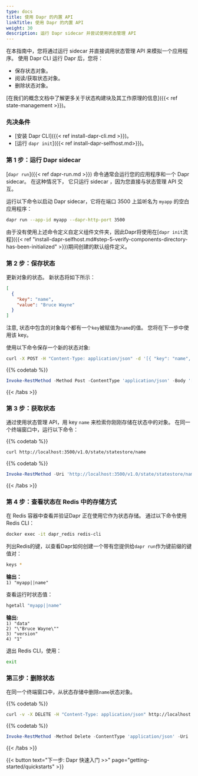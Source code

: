 ```yaml
---
type: docs
title: 使用 Dapr 的内置 API
linkTitle: 使用 Dapr 的内置 API
weight: 30
description: 运行 Dapr sidecar 并尝试使用状态管理 API
---
```


在本指南中，您将通过运行 sidecar 并直接调用状态管理 API 来模拟一个应用程序。
使用 Dapr CLI 运行 Dapr 后，您将：

- 保存状态对象。
- 阅读/获取状态对象。
- 删除状态对象。

[在我们的概念文档中了解更多关于状态构建块及其工作原理的信息]({{< ref state-management >}})。

### 先决条件

- [安装 Dapr CLI]({{< ref install-dapr-cli.md >}})。
- [运行 `dapr init`]({{< ref install-dapr-selfhost.md>}})。

### 第 1 步：运行 Dapr sidecar

[`dapr run`]({{< ref dapr-run.md >}}) 命令通常会运行您的应用程序和一个 Dapr sidecar。 在这种情况下，
它只运行 sidecar ，因为您直接与状态管理 API 交互。

运行以下命令以启动 Dapr sidecar，它将在端口 3500 上监听名为 `myapp` 的空白应用程序：

```bash
dapr run --app-id myapp --dapr-http-port 3500
```

由于没有使用上述命令定义自定义组件文件夹，因此Dapr将使用在[`dapr init`流程]({{< ref "install-dapr-selfhost.md#step-5-verify-components-directory-has-been-initialized" >}})期间创建的默认组件定义。

### 第 2 步：保存状态

更新对象的状态。 新状态将如下所示：

```json
[
  {
    "key": "name",
    "value": "Bruce Wayne"
  }
]
```

注意, 状态中包含的对象每个都有一个`key`被赋值为`name`的值。 您将在下一步中使用该 key。

使用以下命令保存一个新的状态对象:



```bash
curl -X POST -H "Content-Type: application/json" -d '[{ "key": "name", "value": "Bruce Wayne"}]' http://localhost:3500/v1.0/state/statestore
```



{{% codetab %}}

```powershell
Invoke-RestMethod -Method Post -ContentType 'application/json' -Body '[{ "key": "name", "value": "Bruce Wayne"}]' -Uri 'http://localhost:3500/v1.0/state/statestore'
```



{{< /tabs >}}

### 第 3 步：获取状态

通过使用状态管理 API，用 key `name` 来检索你刚刚存储在状态中的对象。 在同一个终端窗口中，运行以下命令：



{{% codetab %}}

```bash
curl http://localhost:3500/v1.0/state/statestore/name 
```



{{% codetab %}}

```powershell
Invoke-RestMethod -Uri 'http://localhost:3500/v1.0/state/statestore/name'
```



{{< /tabs >}}

### 第 4 步：查看状态在 Redis 中的存储方式

在 Redis 容器中查看并验证Dapr 正在使用它作为状态存储。 通过以下命令使用 Redis CLI：

```bash
docker exec -it dapr_redis redis-cli
```

列出Redis的键，以查看Dapr如何创建一个带有您提供给`dapr run`作为键前缀的键值对：

```bash
keys *
```

**输出：**\
`1) "myapp||name"`

查看运行时状态值：

```bash
hgetall "myapp||name"
```

**输出:**\
`1) "data"`\
`2) "\"Bruce Wayne\""`\
`3) "version"`\
`4) "1"`

退出 Redis CLI，使用：

```bash
exit
```

### 第三步：删除状态

在同一个终端窗口中，从状态存储中删除`name`状态对象。



{{% codetab %}}

```bash
curl -v -X DELETE -H "Content-Type: application/json" http://localhost:3500/v1.0/state/statestore/name
```



{{% codetab %}}

```powershell
Invoke-RestMethod -Method Delete -ContentType 'application/json' -Uri 'http://localhost:3500/v1.0/state/statestore/name'
```



{{< /tabs >}}

{{< button text="下一步: Dapr 快速入门 >>" page="getting-started/quickstarts" >}}

